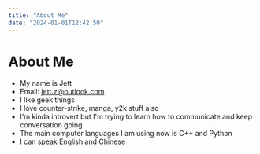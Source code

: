 ```yaml
---
title: "About Me"
date: "2024-01-01T12:42:50"
---
```


# About Me
- My name is Jett
- Email: jett.z@outlook.com
- I like geek things
- I love counter-strike, manga, y2k stuff also
- I'm kinda introvert but I'm trying to learn how to communicate and keep conversation going
- The main computer languages I am using now is C++ and Python
- I can speak English and Chinese